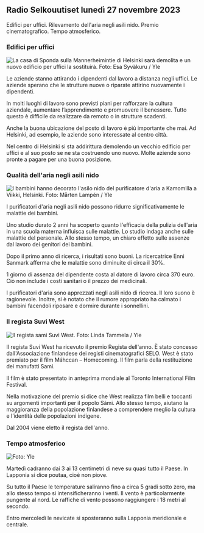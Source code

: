 Radio Selkouutiset lunedì 27 novembre 2023
---------------------------------------

Edifici per uffici. Rilevamento dell'aria negli asili nido. Premio cinematografico. Tempo atmosferico.

### Edifici per uffici

![La casa di Sponda sulla Mannerheimintie di Helsinki sarà demolita e un nuovo edificio per uffici la sostituirà. Foto: Esa Syväkuru / Yle](https://images.cdn.yle.fi/image/upload/c_crop,h_3270,w_5814,x_0,y_404/ar_1.7777777777777777,c_fill,g_faces,h_675,w_1200/dpr_1.0/q_auto:eco/f_auto/fl_lossy/v1700118894/39-12013716555c1029fb19)

Le aziende stanno attirando i dipendenti dal lavoro a distanza negli uffici. Le aziende sperano che le strutture nuove o riparate attirino nuovamente i dipendenti.

In molti luoghi di lavoro sono previsti piani per rafforzare la cultura aziendale, aumentare l’apprendimento e promuovere il benessere. Tutto questo è difficile da realizzare da remoto o in strutture scadenti.

Anche la buona ubicazione del posto di lavoro è più importante che mai. Ad Helsinki, ad esempio, le aziende sono interessate al centro città.

Nel centro di Helsinki si sta addirittura demolendo un vecchio edificio per uffici e al suo posto se ne sta costruendo uno nuovo. Molte aziende sono pronte a pagare per una buona posizione.

### Qualità dell'aria negli asili nido

![I bambini hanno decorato l'asilo nido del purificatore d'aria a Kamomilla a Viikki, Helsinki. Foto: Mårten Lampén / Yle](https://images.cdn.yle.fi/image/upload/c_crop,h_2250,w_4000,x_0,y_334/ar_1.7777777777777777,c_fill,g_faces,h_675,w_1200/dpr_1.0/q_auto:eco/f_auto/fl_lossy/v1695638511/39-117653165115d5600150)

I purificatori d'aria negli asili nido possono ridurre significativamente le malattie dei bambini.

Uno studio durato 2 anni ha scoperto quanto l'efficacia della pulizia dell'aria in una scuola materna influisca sulle malattie. Lo studio indaga anche sulle malattie del personale. Allo stesso tempo, un chiaro effetto sulle assenze dal lavoro dei genitori dei bambini.

Dopo il primo anno di ricerca, i risultati sono buoni. La ricercatrice Enni Sanmark afferma che le malattie sono diminuite di circa il 30%.

1 giorno di assenza del dipendente costa al datore di lavoro circa 370 euro. Ciò non include i costi sanitari o il prezzo dei medicinali.

I purificatori d'aria sono apprezzati negli asili nido di ricerca. Il loro suono è ragionevole. Inoltre, si è notato che il rumore appropriato ha calmato i bambini facendoli riposare e dormire durante i sonnellini.

### Il regista Suvi West

![Il regista sami Suvi West. Foto: Linda Tammela / Yle](https://images.cdn.yle.fi/image/upload/c_crop,h_2268,w_4032,x_0,y_120/ar_1.77777777777777777,c_fill,g_faces,h_675,w_1200/dpr_1.0/q_auto:eco/f_auto/fl_lossy/v1613476645/39-774637602bb23ea1c4a)

Il regista Suvi West ha ricevuto il premio Regista dell'anno. È stato concesso dall'Associazione finlandese dei registi cinematografici SELO. West è stato premiato per il film Máhccan – Homecoming. Il film parla della restituzione dei manufatti Sami.

Il film è stato presentato in anteprima mondiale al Toronto International Film Festival.

Nella motivazione del premio si dice che West realizza film belli e toccanti su argomenti importanti per il popolo Sámi. Allo stesso tempo, aiutano la maggioranza della popolazione finlandese a comprendere meglio la cultura e l’identità delle popolazioni indigene.

Dal 2004 viene eletto il regista dell'anno.

### Tempo atmosferico

![ Foto: Yle](https://images.cdn.yle.fi/image/upload/c_crop,h_1080,w_1919,x_0,y_0/ar_1.7777777777777777,c_fill,g_faces,h_675,w_1200/dpr_1.0/q_auto:eco/f_auto/fl_lossy/v1701100995/39-12073206564bd79da68c)

Martedì cadranno dai 3 ai 13 centimetri di neve su quasi tutto il Paese. In Lapponia si dice poutaa, cioè non piove.

Su tutto il Paese le temperature saliranno fino a circa 5 gradi sotto zero, ma allo stesso tempo si intensificheranno i venti. Il vento è particolarmente pungente al nord. Le raffiche di vento possono raggiungere i 18 metri al secondo.

Entro mercoledì le nevicate si sposteranno sulla Lapponia meridionale e centrale.